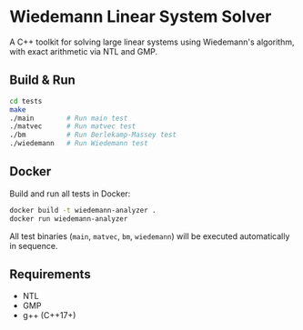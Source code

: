 # Wiedemann Linear System Solver

A C++ toolkit for solving large linear systems using Wiedemann's algorithm, with exact arithmetic via NTL and GMP.

<!-- ## Structure

- `include/` — C++ headers (algorithms, matrix/vector types)
- `tests/` — Test programs and Makefile
- `external/` — External libraries (NTL, GMP)
- `docs/` — Project documentation
- `theoretical-notes/` — Linear algebra notes
- `scratch/` — Research scripts and notebooks -->

## Build & Run

```sh
cd tests
make
./main        # Run main test
./matvec      # Run matvec test
./bm          # Run Berlekamp-Massey test
./wiedemann   # Run Wiedemann test
```

## Docker

Build and run all tests in Docker:

```sh
docker build -t wiedemann-analyzer .
docker run wiedemann-analyzer
```

All test binaries (`main`, `matvec`, `bm`, `wiedemann`) will be executed automatically in sequence.

## Requirements

- NTL
- GMP
- g++ (C++17+)
